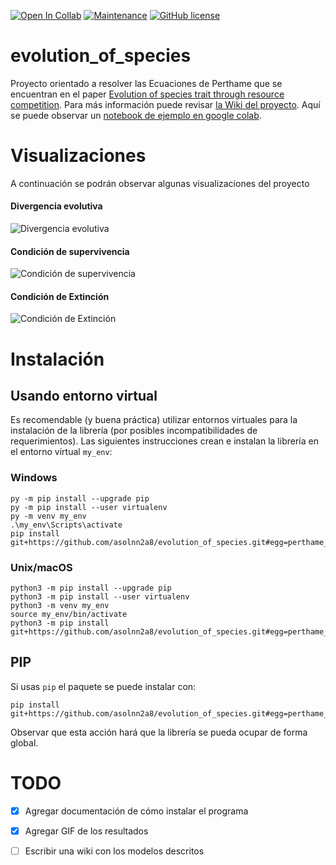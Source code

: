 [![Open In Collab](https://colab.research.google.com/assets/colab-badge.svg)](https://colab.research.google.com/drive/12eInXV0C5Cep8h0PWgh2WxzGKr96NYfa?usp=sharing)
[![Maintenance](https://img.shields.io/badge/Maintained%3F-no-red.svg)](https://bitbucket.org/lbesson/ansi-colors)
[![GitHub license](https://img.shields.io/github/license/Naereen/StrapDown.js.svg)](https://github.com/asolnn2a8/evolution_of_species/blob/master/LICENSE.md)

# evolution_of_species

Proyecto orientado a resolver las Ecuaciones de Perthame que se encuentran en el paper [Evolution of species trait through resource competition](https://link.springer.com/article/10.1007/s00285-011-0447-z). Para más información puede revisar [la Wiki del proyecto](https://github.com/asolnn2a8/evolution_of_species/wiki). Aquí se puede observar un [notebook de ejemplo en google colab](https://colab.research.google.com/drive/12eInXV0C5Cep8h0PWgh2WxzGKr96NYfa?usp=sharing).

# Visualizaciones

A continuación se podrán observar algunas visualizaciones del proyecto

#### Divergencia evolutiva
![Divergencia evolutiva](https://github.com/asolnn2a8/evolution_of_species/blob/master/gifs/div_evol.gif)

#### Condición de supervivencia
![Condición de supervivencia](https://github.com/asolnn2a8/evolution_of_species/blob/master/gifs/supervivencia.gif)

#### Condición de Extinción
![Condición de Extinción](https://github.com/asolnn2a8/evolution_of_species/blob/master/gifs/extincion.gif)

# Instalación

## Usando entorno virtual
Es recomendable (y buena práctica) utilizar entornos virtuales para la instalación de la librería (por posibles incompatibilidades de requerimientos). Las siguientes instrucciones crean e instalan la librería en el entorno virtual `my_env`:

### Windows
```
py -m pip install --upgrade pip
py -m pip install --user virtualenv
py -m venv my_env
.\my_env\Scripts\activate
pip install git+https://github.com/asolnn2a8/evolution_of_species.git#egg=perthame_pde
```
### Unix/macOS
```
python3 -m pip install --upgrade pip
python3 -m pip install --user virtualenv
python3 -m venv my_env
source my_env/bin/activate
python3 -m pip install git+https://github.com/asolnn2a8/evolution_of_species.git#egg=perthame_pde
```

## PIP
Si usas `pip` el paquete se puede instalar con:
```
pip install git+https://github.com/asolnn2a8/evolution_of_species.git#egg=perthame_pde
```
Observar que esta acción hará que la librería se pueda ocupar de forma global.

# TODO

* [X] Agregar documentación de cómo instalar el programa
* [X] Agregar GIF de los resultados
* [ ] Escribir una wiki con los modelos descritos

